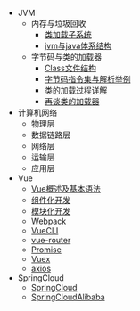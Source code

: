 - JVM
  - 内存与垃圾回收
    - [类加载子系统](JVM/内存与垃圾回收/类加载子系统.md)
    - [jvm与java体系结构](JVM/内存与垃圾回收/jvm与java体系结构.md)
  - 字节码与类的加载器
    - [Class文件结构](JVM/字节码与类的加载器/Class文件结构.md)
    - [字节码指令集与解析举例](JVM/字节码与类的加载器/字节码指令集与解析举例.md)
    - [类的加载过程详解](JVM/字节码与类的加载器/类的加载过程详解.md)
    - [再谈类的加载器](JVM/字节码与类的加载器/再谈类的加载器.md)
- 计算机网络
  - 物理层
  - 数据链路层
  - 网络层
  - 运输层
  - 应用层
- Vue
  - [Vue概述及基本语法](Vue/Vue概述及基本语法.md)
  - [组件化开发](Vue/组件化开发.md)
  - [模块化开发](Vue/模块化开发.md)
  - [Webpack](Vue/Webpack.md)
  - [VueCLI](Vue/VueCLI.md)
  - [vue-router](Vue/vue-router.md)
  - [Promise](Vue/Promise.md)
  - [Vuex](Vue/Vuex.md)
  - [axios](Vue/axios.md)
- SpringCloud
  - [SpringCloud](SpringCloud/SpringCloud.md)
  - [SpringCloudAlibaba](SpringCloud/SpringCloudAlibaba.md)

